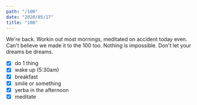 ```yaml
---
path: "/100"
date: "2020/05/17"
title: "100"
---
```


We're back. Workin out most mornings, meditated on accident today even. Can't believe we made it to the 100 too. Nothing is impossible. Don't let your dreams be dreams.

- [x] do 1 thing
- [x] wake up (5:30am)
- [x] breakfast
- [x] smile or something
- [x] yerba in the afternoon
- [x] meditate
